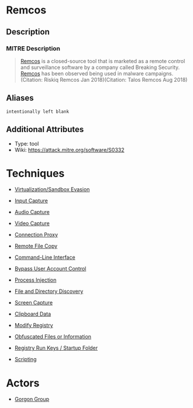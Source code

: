 
# Remcos

## Description

### MITRE Description

> [Remcos](https://attack.mitre.org/software/S0332) is a closed-source tool that is marketed as a remote control and surveillance software by a company called Breaking Security. [Remcos](https://attack.mitre.org/software/S0332) has been observed being used in malware campaigns.(Citation: Riskiq Remcos Jan 2018)(Citation: Talos Remcos Aug 2018)

## Aliases

```
intentionally left blank
```

## Additional Attributes

* Type: tool
* Wiki: https://attack.mitre.org/software/S0332

# Techniques


* [Virtualization/Sandbox Evasion](../techniques/Virtualization-Sandbox-Evasion.md)

* [Input Capture](../techniques/Input-Capture.md)
    
* [Audio Capture](../techniques/Audio-Capture.md)
    
* [Video Capture](../techniques/Video-Capture.md)
    
* [Connection Proxy](../techniques/Connection-Proxy.md)
    
* [Remote File Copy](../techniques/Remote-File-Copy.md)
    
* [Command-Line Interface](../techniques/Command-Line-Interface.md)
    
* [Bypass User Account Control](../techniques/Bypass-User-Account-Control.md)
    
* [Process Injection](../techniques/Process-Injection.md)
    
* [File and Directory Discovery](../techniques/File-and-Directory-Discovery.md)
    
* [Screen Capture](../techniques/Screen-Capture.md)
    
* [Clipboard Data](../techniques/Clipboard-Data.md)
    
* [Modify Registry](../techniques/Modify-Registry.md)
    
* [Obfuscated Files or Information](../techniques/Obfuscated-Files-or-Information.md)
    
* [Registry Run Keys / Startup Folder](../techniques/Registry-Run-Keys---Startup-Folder.md)
    
* [Scripting](../techniques/Scripting.md)
    

# Actors


* [Gorgon Group](../actors/Gorgon-Group.md)

